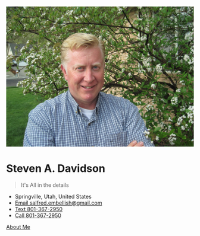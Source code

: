 <!--prettier-ignore-->
![avatar](_media/avatar.jpg ':size=800%')

# Steven A. Davidson

> It's All in the details

- Springville, Utah, United States
- [Email salfred.embellish@gmail.com](mailto:salfred.embellish@gmail.com?body=Hey%2C%20I%20saw%20your%20resume%20online...)
- [Text 801-367-2950](sms:+18018855680)
- [Call 801-367-2950](tel:+18018855680)

[About Me](/#about-me)
